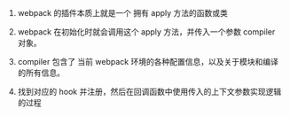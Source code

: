 1. webpack 的插件本质上就是一个 拥有 apply 方法的函数或类

2. webpack 在初始化时就会调用这个 apply 方法，并传入一个参数 compiler 对象。

3. compiler 包含了 当前 webpack 环境的各种配置信息，以及关于模块和编译的所有信息。

4. 找到对应的 hook 并注册，然后在回调函数中使用传入的上下文参数实现逻辑的过程